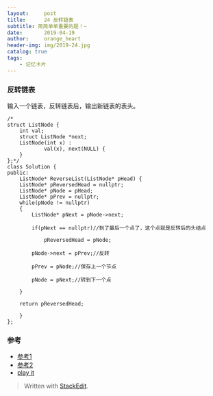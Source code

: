```yaml
---
layout:     post
title:      24 反转链表
subtitle: 简简单单重要的题！~
date:       2019-04-19
author:     orange_heart
header-img: img/2019-24.jpg
catalog: true
tags:
    - 记忆卡片
---
```


### 反转链表

输入一个链表，反转链表后，输出新链表的表头。

```objc
/*
struct ListNode {
	int val;
	struct ListNode *next;
	ListNode(int x) :
			val(x), next(NULL) {
	}
};*/
class Solution {
public:
    ListNode* ReverseList(ListNode* pHead) {
    ListNode* pReversedHead = nullptr;
    ListNode* pNode = pHead;
    ListNode* pPrev = nullptr;
    while(pNode != nullptr)
    {
        ListNode* pNext = pNode->next;

        if(pNext == nullptr)//到了最后一个点了，这个点就是反转后的头结点  
        
            pReversedHead = pNode;

        pNode->next = pPrev;//反转  
        
        pPrev = pNode;//保存上一个节点  
        
        pNode = pNext;//转到下一个点  
        
    }

    return pReversedHead;

    }
};
```
### 参考

- [参考1](https://github.com/zhedahht/CodingInterviewChinese2)
- [参考2](https://github.com/gatieme/CodingInterviews)
- [play it](https://www.nowcoder.com/practice/75e878df47f24fdc9dc3e400ec6058ca?tpId=13&tqId=11168&tPage=1&rp=1&ru=/ta/coding-interviews&qru=/ta/coding-interviews/question-ranking)



> Written with [StackEdit](https://stackedit.io/).

<head>
    <script src="https://cdn.mathjax.org/mathjax/latest/MathJax.js?config=TeX-AMS-MML_HTMLorMML" type="text/javascript"></script>
    <script type="text/x-mathjax-config">
        MathJax.Hub.Config({
            tex2jax: {
            skipTags: ['script', 'noscript', 'style', 'textarea', 'pre'],
            inlineMath: [['$','$']]
            }
        });
    </script>
</head>
<!--stackedit_data:
eyJoaXN0b3J5IjpbLTE1NjA3ODUxNjksLTYyMTM0NTE2MywtOD
EzMDQ4MzEzXX0=
-->